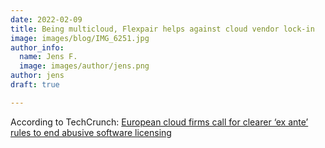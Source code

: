 ```yaml
---
date: 2022-02-09
title: Being multicloud, Flexpair helps against cloud vendor lock-in
image: images/blog/IMG_6251.jpg
author_info:
  name: Jens F.
  image: images/author/jens.png
author: jens
draft: true

---
```

According to TechCrunch: [European cloud firms call for clearer ‘ex ante’ rules to end abusive software licensing](https://techcrunch.com/2022/02/09/cloud-firms-open-letter-dma/)